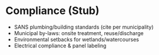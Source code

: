 # Compliance (Stub)

- SANS plumbing/building standards (cite per municipality)
- Municipal by-laws: onsite treatment, reuse/discharge
- Environmental setbacks for wetlands/watercourses
- Electrical compliance & panel labeling